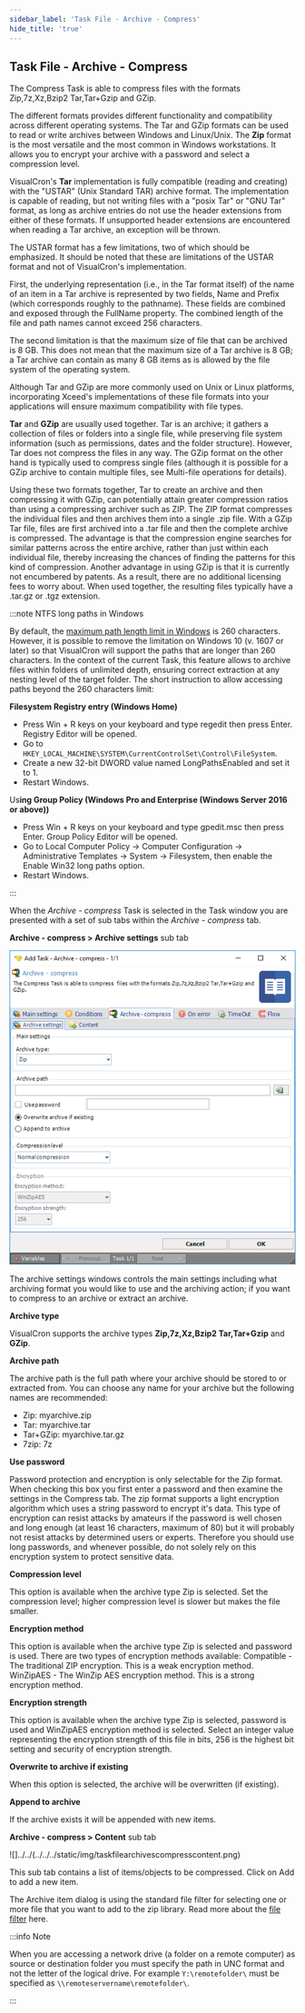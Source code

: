 ```yaml
---
sidebar_label: 'Task File - Archive - Compress'
hide_title: 'true'
---
```


## Task File - Archive - Compress

The Compress Task is able to compress  files with the formats Zip,7z,Xz,Bzip2 Tar,Tar+Gzip and GZip.
 
The different formats provides different functionality and compatibility across different operating systems. The Tar and GZip formats can be used to read or write archives between Windows and Linux/Unix. The **Zip** format is the most versatile and the most common in Windows workstations. It allows you to encrypt your archive with a password and select a compression level.
 
VisualCron's **Tar** implementation is fully compatible (reading and creating) with the "USTAR" (Unix Standard TAR) archive format. The implementation is capable of reading, but not writing files with a "posix Tar" or "GNU Tar" format, as long as archive entries do not use the header extensions from either of these formats. If unsupported header extensions are encountered when reading a Tar archive, an exception will be thrown.
 
The USTAR format has a few limitations, two of which should be emphasized. It should be noted that these are limitations of the USTAR format and not of VisualCron's implementation.
 
First, the underlying representation (i.e., in the Tar format itself) of the name of an item in a Tar archive is represented by two fields, Name and Prefix (which corresponds roughly to the pathname). These fields are combined and exposed through the FullName property. The combined length of the file and path names cannot exceed 256 characters.
 
The second limitation is that the maximum size of file that can be archived is 8 GB. This does not mean that the maximum size of a Tar archive is 8 GB; a Tar archive can contain as many 8 GB items as is allowed by the file system of the operating system.
 
Although Tar and GZip are more commonly used on Unix or Linux platforms, incorporating Xceed's implementations of these file formats into your applications will ensure maximum compatibility with file types.
 
**Tar** and **GZip** are usually used together. Tar is an archive; it gathers a collection of files or folders into a single file, while preserving file system information (such as permissions, dates and the folder structure). However, Tar does not compress the files in any way. The GZip format on the other hand is typically used to compress single files (although it is possible for a GZip archive to contain multiple files, see Multi-file operations for details).
 
Using these two formats together, Tar to create an archive and then compressing it with GZip, can potentially attain greater compression ratios than using a compressing archiver such as ZIP. The ZIP format compresses the individual files and then archives them into a single .zip file. With a GZip Tar file, files are first archived into a .tar file and then the complete archive is compressed. The advantage is that the compression engine searches for similar patterns across the entire archive, rather than just within each individual file, thereby increasing the chances of finding the patterns for this kind of compression. Another advantage in using GZip is that it is currently not encumbered by patents. As a result, there are no additional licensing fees to worry about. When used together, the resulting files typically have a .tar.gz or .tgz extension.

:::note NTFS long paths in Windows
 
By default, the [maximum path length limit in Windows](https://learn.microsoft.com/en-us/windows/win32/fileio/maximum-file-path-limitation?tabs=registry) is 260 characters. However, it is possible to remove the limitation on Windows 10 (v. 1607 or later) so that VisualCron will support the paths that are longer than 260 characters. In the context of the current Task, this feature allows to archive files within folders of unlimited depth, ensuring correct extraction at any nesting level of the target folder.
The short instruction to allow accessing paths beyond the 260 characters limit:
 
**Filesystem Registry entry (Windows Home)**
 
* Press Win + R keys on your keyboard and type regedit then press Enter. Registry Editor will be opened.
* Go to `HKEY_LOCAL_MACHINE\SYSTEM\CurrentControlSet\Control\FileSystem`.
* Create a new 32-bit DWORD value named LongPathsEnabled and set it to 1.
* Restart  Windows.
 
Us**ing Group Policy (Windows Pro and Enterprise (Windows Server 2016 or above))**
 
* Press Win + R keys on your keyboard and type gpedit.msc then press Enter. Group Policy Editor will be opened.
* Go to Local Computer Policy -> Computer Configuration -> Administrative Templates -> System -> Filesystem, then enable the Enable Win32 long paths option.
* Restart Windows.

:::

When the *Archive - compress* Task is selected in the Task window you are presented with a set of sub tabs within the *Archive - compress* tab.
 
**Archive - compress > Archive settings** sub tab

![](../../../../../static/img/taskfilearchivescompressettings.png)

The archive settings windows controls the main settings including what archiving format you would like to use and the archiving action; if you want to compress to an archive or extract an archive.
 
**Archive type**

VisualCron supports the archive types **Zip,7z,Xz,Bzip2 Tar,Tar+Gzip** and **GZip**.
 
**Archive path**

The archive path is the full path where your archive should be stored to or extracted from. You can choose any name for your archive but the following names are recommended:

* Zip: myarchive.zip
* Tar: myarchive.tar
* Tar+GZip: myarchive.tar.gz
* 7zip: 7z
 
**Use password**

Password protection and encryption is only selectable for the Zip format. When checking this box you first enter a password and then examine the settings in the Compress tab. The zip format supports a light encryption algorithm which uses a string password to encrypt it's data. This type of encryption can resist attacks by amateurs if the password is well chosen and long enough (at least 16 characters, maximum of 80) but it will probably not resist attacks by determined users or experts. Therefore you should use long passwords, and whenever possible, do not solely rely on this encryption system to protect sensitive data.
 
**Compression level**

This option is available when the archive type Zip is selected. Set the compression level; higher compression level is slower but makes the file smaller.
 
**Encryption method**

This option is available when the archive type Zip is selected and password is used. There are two types of encryption methods available:
Compatible - The traditional ZIP encryption. This is a weak encryption method.
WinZipAES - The WinZip AES encryption method. This is a strong encryption method.
 
**Encryption strength**

This option is available when the archive type Zip is selected, password is used and WinZipAES encryption method is selected. Select an integer value representing the encryption strength of this file in bits, 256 is the highest bit setting and security of encryption strength.
 
**Overwrite to archive if existing**

When this option is selected, the archive will be overwritten (if existing).
 
**Append to archive**

If the archive exists it will be appended with new items.
 
**Archive - compress > Content** sub tab

![]../../(../../../static/img/taskfilearchivescompresscontent.png)

This sub tab contains a list of items/objects to be compressed. Click on Add to add a new item.
 
The Archive item dialog is using the standard file filter for selecting one or more file that you want to add to the zip library. Read more about the [file filter](../../../server/job-tasks-file-filter) here.
 
:::info Note 

When you are accessing a network drive (a folder on a remote computer) as source or destination folder you must specify the path in UNC format and not the letter of the logical drive. For example `Y:\remotefolder\` must be specified as `\\remoteservername\remotefolder\`.

:::